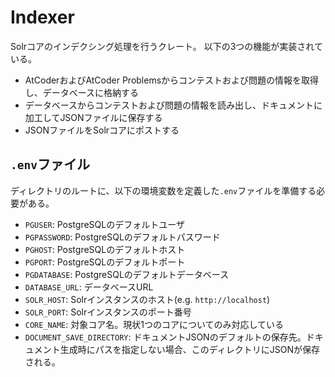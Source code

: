 # Indexer

Solrコアのインデクシング処理を行うクレート。
以下の3つの機能が実装されている。

- AtCoderおよびAtCoder Problemsからコンテストおよび問題の情報を取得し、データベースに格納する
- データベースからコンテストおよび問題の情報を読み出し、ドキュメントに加工してJSONファイルに保存する
- JSONファイルをSolrコアにポストする

## `.env`ファイル

ディレクトリのルートに、以下の環境変数を定義した`.env`ファイルを準備する必要がある。

- `PGUSER`: PostgreSQLのデフォルトユーザ
- `PGPASSWORD`: PostgreSQLのデフォルトパスワード
- `PGHOST`: PostgreSQLのデフォルトホスト
- `PGPORT`: PostgreSQLのデフォルトポート
- `PGDATABASE`: PostgreSQLのデフォルトデータベース
- `DATABASE_URL`: データベースURL
- `SOLR_HOST`: Solrインスタンスのホスト(e.g. `http://localhost`)
- `SOLR_PORT`: Solrインスタンスのポート番号
- `CORE_NAME`: 対象コア名。現状1つのコアについてのみ対応している
- `DOCUMENT_SAVE_DIRECTORY`: ドキュメントJSONのデフォルトの保存先。ドキュメント生成時にパスを指定しない場合、このディレクトリにJSONが保存される。

